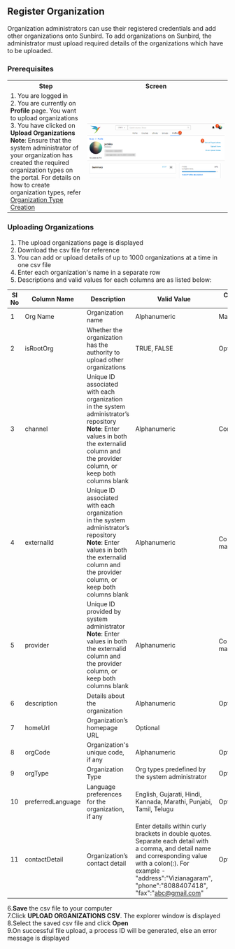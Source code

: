 ## Register Organization

Organization administrators can use their registered credentials and add other organizations onto Sunbird. To add organizations on Sunbird, the administrator must upload required details of the organizations which have to be uploaded. 

### Prerequisites

<table>
  <tr>
    <th style="width:35%;">Step</th>
    <th style="width:65%;">Screen</th>
  </tr>
  <tr>
    <td>1. You are logged in <br>2. You are currently on <strong>Profile</strong> page. You want to upload organizations <br>3. You have clicked on <b>Upload Organizations</b> <br><b>Note</b>: Ensure that the system administrator of your organization has created the required organization types on the portal. For details on how to create organization types, refer <a href="/create_orgtype" target="_blank">Organization Type Creation</a>    
      </td>
      <td><img src="/assets/images/upldorg_prereqsite.png" class="img-fluid"></td>
  </tr>
    </table>


### Uploading Organizations

 1. The upload organizations page is displayed<br/>
 2. Download the csv file for reference<br/>
 3. You can add or upload details of up to 1000 organizations at a time in one csv file<br/>
 4. Enter each organization's name in a separate row<br/>
 5. Descriptions and valid values for each columns are as listed below:<br/>
 
Sl No| Column Name | Description | Valid Value | Column Type
-----|-------------|-------------|-------------|-------------
1 | Org Name | Organization name |   Alphanumeric |   Mandatory          
2 | isRootOrg | Whether the  organization has the authority to upload other organizations|TRUE, FALSE |Optional
3 | channel   | Unique ID associated with each organization in the system administrator’s repository <br>**Note**: Enter values in both the externalid column and the provider column, or keep both columns blank|  Alphanumeric  | Conditional
4 | externalId |Unique ID associated with each organization in the system administrator’s repository <br>**Note**: Enter values in both the externalid column and the provider column, or keep both columns blank | Alphanumeric |Co-mandatory
5 |provider |Unique ID provided by system administrator <br>**Note**: Enter values in both the externalid column and the provider column, or keep both columns blank |Alphanumeric |Co-mandatory
6 | description |Details about the organization |Alphanumeric | Optional
7 | homeUrl | Organization’s homepage URL |Optional
8 | orgCode | Organization's unique code, if any |Alphanumeric |Optional
9 | orgType | Organization Type |Org types predefined by the system administrator |Optional
10 |preferredLanguage | Language preferences for the organization, if any  |English, Gujarati, Hindi, Kannada, Marathi, Punjabi, Tamil, Telugu |Optional
11 |contactDetail | Organization’s contact detail |Enter details within curly brackets in double quotes. Separate each detail with a comma, and detail name and corresponding value with a colon(:). For example - "address":"Vizianagaram", "phone":"8088407418", "fax":"abc@gmail.com" |Optional


6.**Save** the csv file to your computer<br/>
7.Click **UPLOAD ORGANIZATIONS CSV**. The explorer window is displayed<br/>
8.Select the saved csv file and click **Open**<br/>
9.On successful file upload, a process ID will be generated, else an error message is displayed<br/>
